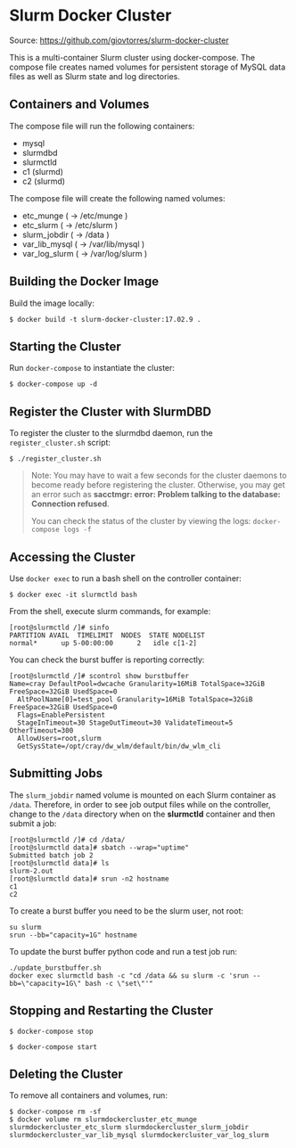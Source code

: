 # Slurm Docker Cluster

Source:
https://github.com/giovtorres/slurm-docker-cluster

This is a multi-container Slurm cluster using docker-compose.
The compose file creates named volumes for persistent storage
of MySQL data files as well as Slurm state and log directories.

## Containers and Volumes

The compose file will run the following containers:

* mysql
* slurmdbd
* slurmctld
* c1 (slurmd)
* c2 (slurmd)

The compose file will create the following named volumes:

* etc_munge         ( -> /etc/munge     )
* etc_slurm         ( -> /etc/slurm     )
* slurm_jobdir      ( -> /data          )
* var_lib_mysql     ( -> /var/lib/mysql )
* var_log_slurm     ( -> /var/log/slurm )

## Building the Docker Image

Build the image locally:

```console
$ docker build -t slurm-docker-cluster:17.02.9 .
```

## Starting the Cluster

Run `docker-compose` to instantiate the cluster:

```console
$ docker-compose up -d
```

## Register the Cluster with SlurmDBD

To register the cluster to the slurmdbd daemon, run the `register_cluster.sh`
script:

```console
$ ./register_cluster.sh
```

> Note: You may have to wait a few seconds for the cluster daemons to become
> ready before registering the cluster.  Otherwise, you may get an error such
> as **sacctmgr: error: Problem talking to the database: Connection refused**.
>
> You can check the status of the cluster by viewing the logs: `docker-compose
> logs -f`

## Accessing the Cluster

Use `docker exec` to run a bash shell on the controller container:

```console
$ docker exec -it slurmctld bash
```

From the shell, execute slurm commands, for example:

```console
[root@slurmctld /]# sinfo
PARTITION AVAIL  TIMELIMIT  NODES  STATE NODELIST
normal*      up 5-00:00:00      2   idle c[1-2]
```

You can check the burst buffer is reporting correctly:

```console
[root@slurmctld /]# scontrol show burstbuffer
Name=cray DefaultPool=dwcache Granularity=16MiB TotalSpace=32GiB FreeSpace=32GiB UsedSpace=0
  AltPoolName[0]=test_pool Granularity=16MiB TotalSpace=32GiB FreeSpace=32GiB UsedSpace=0
  Flags=EnablePersistent
  StageInTimeout=30 StageOutTimeout=30 ValidateTimeout=5 OtherTimeout=300
  AllowUsers=root,slurm
  GetSysState=/opt/cray/dw_wlm/default/bin/dw_wlm_cli
```

## Submitting Jobs

The `slurm_jobdir` named volume is mounted on each Slurm container as `/data`.
Therefore, in order to see job output files while on the controller, change to
the `/data` directory when on the **slurmctld** container and then submit a job:

```console
[root@slurmctld /]# cd /data/
[root@slurmctld data]# sbatch --wrap="uptime"
Submitted batch job 2
[root@slurmctld data]# ls
slurm-2.out
[root@slurmctld data]# srun -n2 hostname
c1
c2
```

To create a burst buffer you need to be the slurm user, not root:

```console
su slurm
srun --bb="capacity=1G" hostname
```

To update the burst buffer python code and run a test job run:

```console
./update_burstbuffer.sh
docker exec slurmctld bash -c "cd /data && su slurm -c 'srun --bb=\"capacity=1G\" bash -c \"set\"'"
```

## Stopping and Restarting the Cluster

```console
$ docker-compose stop
```

```console
$ docker-compose start
```

## Deleting the Cluster

To remove all containers and volumes, run:

```console
$ docker-compose rm -sf
$ docker volume rm slurmdockercluster_etc_munge slurmdockercluster_etc_slurm slurmdockercluster_slurm_jobdir slurmdockercluster_var_lib_mysql slurmdockercluster_var_log_slurm
```
